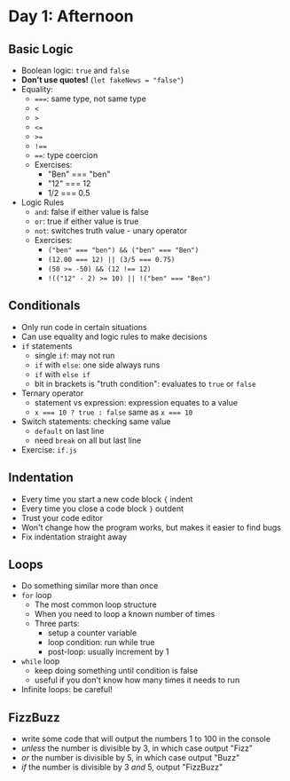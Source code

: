 # Day 1: Afternoon

## Basic Logic

- Boolean logic: `true` and `false`
- **Don't use quotes!** (`let fakeNews = "false"`)
- Equality:
    - `===`: same type, not same type
    - `<`
    - `>`
    - `<=`
    - `>=`
    - `!==`
    - `==`: type coercion
    - Exercises:
        - "Ben" === "ben"
        - "12" === 12
        - 1/2 === 0.5
- Logic Rules
    - `and`: false if either value is false
    - `or`: true if either value is true
    - `not`: switches truth value - unary operator
    - Exercises:
        - `("ben" === "ben") && ("ben" === "Ben")`
        - `(12.00 === 12) || (3/5 === 0.75)`
        - `(50 >= -50) && (12 !== 12)`
        - `!(("12" - 2) >= 10) || !("ben" === "Ben")`


## Conditionals

- Only run code in certain situations
- Can use equality and logic rules to make decisions
- `if` statements
    - single `if`: may not run
    - `if` with `else`: one side always runs
    - `if` with `else if`
    - bit in brackets is "truth condition": evaluates to `true` or `false`
- Ternary operator
    - statement vs expression: expression equates to a value
    - `x === 10 ? true : false` same as `x === 10`
- Switch statements: checking same value
    - `default` on last line
    - need `break` on all but last line
- Exercise: `if.js`


## Indentation

- Every time you start a new code block `{` indent
- Every time you close a code block `}` outdent
- Trust your code editor
- Won't change how the program works, but makes it easier to find bugs
- Fix indentation straight away


## Loops

- Do something similar more than once
- `for` loop
    - The most common loop structure
    - When you need to loop a known number of times
    - Three parts:
        - setup a counter variable
        - loop condition: run while true
        - post-loop: usually increment by 1
- `while` loop
    - keep doing something until condition is false
    - useful if you don't know how many times it needs to run
- Infinite loops: be careful!


## FizzBuzz

- write some code that will output the numbers 1 to 100 in the console
- *unless* the number is divisible by 3, in which case output "Fizz"
- *or* the number is divisible by 5, in which case output "Buzz"
- *if* the number is divisible by 3 *and* 5, output "FizzBuzz"
